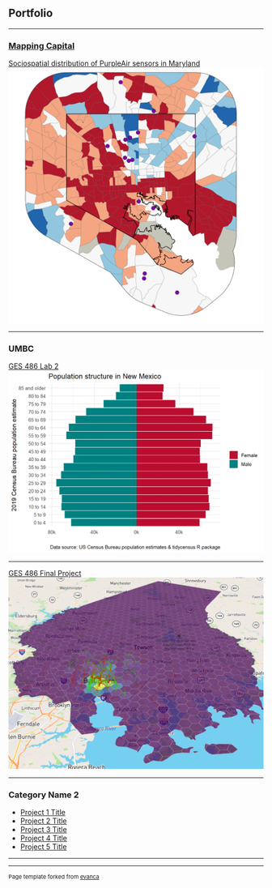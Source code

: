 ## Portfolio

---

### [Mapping Capital](https://mapping.capital)

[Sociospatial distribution of PurpleAir sensors in Maryland](/dss/purple.md)
<img src="images/it worked MHI.png?raw=true"/>

---
### UMBC
[GES 486 Lab 2](/lab_2/md/lab_2_exercise.html)
<img src="lab_2/images/mn_pop_pyrmaid.png?raw=true"/>

---
[GES 486 Final Project](/finalproj/md/hexagons.html)
<img src="finalproj/images/Screenshot 2022-05-09 131724.png"/>

---

### Category Name 2

- [Project 1 Title](http://example.com/)
- [Project 2 Title](http://example.com/)
- [Project 3 Title](http://example.com/)
- [Project 4 Title](http://example.com/)
- [Project 5 Title](http://example.com/)

---




---
<p style="font-size:11px">Page template forked from <a href="https://github.com/evanca/quick-portfolio">evanca</a></p>
<!-- Remove above link if you don't want to attibute -->
